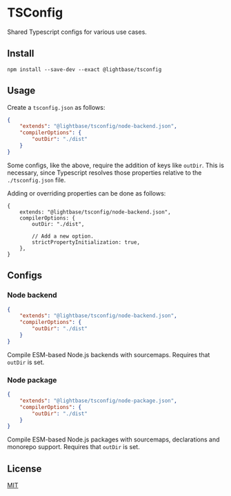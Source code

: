 # TSConfig

Shared Typescript configs for various use cases.

## Install

```shell
npm install --save-dev --exact @lightbase/tsconfig
```

## Usage

Create a `tsconfig.json` as follows:

```json
{
	"extends": "@lightbase/tsconfig/node-backend.json",
	"compilerOptions": {
		"outDir": "./dist"
	}
}
```

Some configs, like the above, require the addition of keys like `outDir`. This is
necessary, since Typescript resolves those properties relative to the `./tsconfig.json`
file.

Adding or overriding properties can be done as follows:

```json5
{
	extends: "@lightbase/tsconfig/node-backend.json",
	compilerOptions: {
		outDir: "./dist",

		// Add a new option.
		strictPropertyInitialization: true,
	},
}
```

## Configs

### Node backend

```json
{
	"extends": "@lightbase/tsconfig/node-backend.json",
	"compilerOptions": {
		"outDir": "./dist"
	}
}
```

Compile ESM-based Node.js backends with sourcemaps. Requires that `outDir` is set.

### Node package

```json
{
	"extends": "@lightbase/tsconfig/node-package.json",
	"compilerOptions": {
		"outDir": "./dist"
	}
}
```

Compile ESM-based Node.js packages with sourcemaps, declarations and monorepo support.
Requires that `outDir` is set.

## License

[MIT](./LICENSE)
